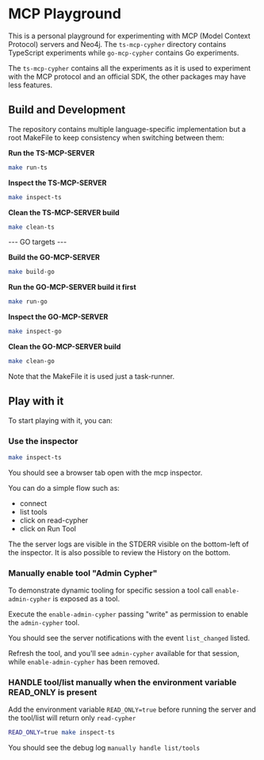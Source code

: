 # MCP Playground

This is a personal playground for experimenting with MCP (Model Context Protocol) servers and Neo4j.
The `ts-mcp-cypher` directory contains TypeScript experiments while `go-mcp-cypher` contains Go experiments.

The `ts-mcp-cypher` contains all the experiments as it is used to experiment with the MCP protocol and an official SDK,
the other packages may have less features.

## Build and Development

The repository contains multiple language-specific implementation but a root MakeFile to keep consistency when switching between them:

**Run the TS-MCP-SERVER**

```bash
make run-ts
```

**Inspect the TS-MCP-SERVER**

```bash
make inspect-ts
```

**Clean the TS-MCP-SERVER build**

```bash
make clean-ts
```

--- GO targets ---

**Build the GO-MCP-SERVER**

```bash
make build-go
```

**Run the GO-MCP-SERVER build it first**

```bash
make run-go
```

**Inspect the GO-MCP-SERVER**

```bash
make inspect-go
```

**Clean the GO-MCP-SERVER build**

```bash
make clean-go
```

Note that the MakeFile it is used just a task-runner.

## Play with it

To start playing with it, you can:

### Use the inspector

```bash
make inspect-ts
```

You should see a browser tab open with the mcp inspector.

You can do a simple flow such as:

- connect
- list tools
- click on read-cypher
- click on Run Tool

The the server logs are visible in the STDERR visible on the bottom-left of the inspector.
It is also possible to review the History on the bottom.

### Manually enable tool "Admin Cypher"

To demonstrate dynamic tooling for specific session a tool call `enable-admin-cypher` is exposed as a tool.

Execute the `enable-admin-cypher` passing "write" as permission to enable the `admin-cypher` tool.

You should see the server notifications with the event `list_changed` listed.

Refresh the tool, and you'll see `admin-cypher` available for that session, while `enable-admin-cypher` has been removed.

### HANDLE tool/list manually when the environment variable READ_ONLY is present

Add the environment variable `READ_ONLY=true` before running the server and the tool/list will return only `read-cypher`

```bash
READ_ONLY=true make inspect-ts
```

You should see the debug log `manually handle list/tools`
